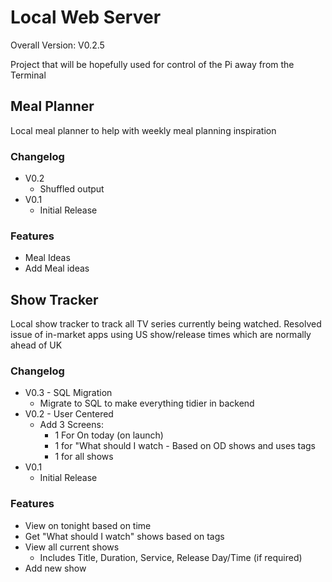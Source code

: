 # Local Web Server

Overall Version: V0.2.5

Project that will be hopefully used for control of the Pi away from the Terminal

## Meal Planner
Local meal planner to help with weekly meal planning inspiration

### Changelog
 - V0.2
	- Shuffled output
 - V0.1
	- Initial Release

### Features
 - Meal Ideas
 - Add Meal ideas

## Show Tracker
Local show tracker to track all TV series currently being watched. Resolved issue of in-market apps using US show/release times which are normally ahead of UK

### Changelog
 - V0.3 - SQL Migration
 	- Migrate to SQL to make everything tidier in backend
 - V0.2 - User Centered
 	- Add 3 Screens:
 		- 1 For On today (on launch)
 		- 1 for "What should I watch - Based on OD shows and uses tags
 		- 1 for all shows
 - V0.1
	- Initial Release

### Features
 - View on tonight based on time
 - Get "What should I watch" shows based on tags
 - View all current shows
	- Includes Title, Duration, Service, Release Day/Time (if required)
 - Add new show
 




